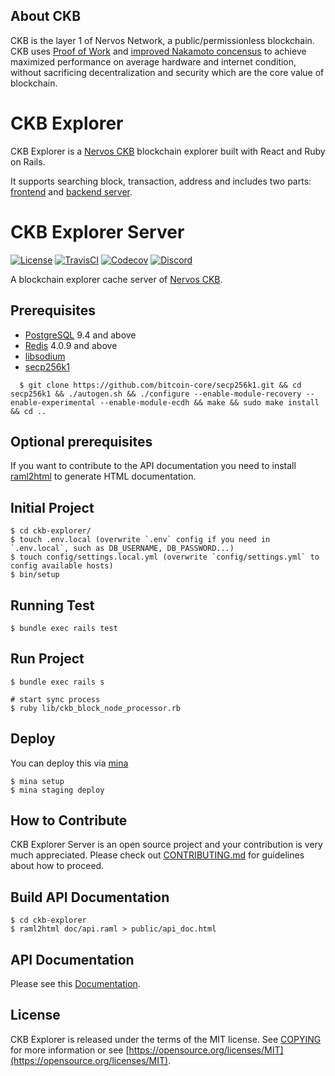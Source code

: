 ## About CKB
CKB is the layer 1 of Nervos Network, a public/permissionless blockchain. CKB uses [Proof of Work](https://en.wikipedia.org/wiki/Proof-of-work_system) and [improved Nakamoto concensus](https://medium.com/nervosnetwork/breaking-the-throughput-limit-of-nakamoto-consensus-ccdf65fe0832) to achieve maximized performance on average hardware and internet condition, without sacrificing decentralization and security which are the core value of blockchain.

# CKB Explorer
CKB Explorer is a [Nervos CKB](https://github.com/nervosnetwork/ckb) blockchain explorer built with React and Ruby on Rails.

It supports searching block, transaction, address and includes two parts: [frontend](https://github.com/nervosnetwork/ckb-explorer-frontend) and [backend server](https://github.com/nervosnetwork/ckb-explorer).

# CKB Explorer Server
[![License](https://img.shields.io/badge/license-MIT-green)](https://github.com/nervosnetwork/ckb-explorer/blob/develop/COPYING)
[![TravisCI](https://travis-ci.com/nervosnetwork/ckb-explorer.svg?branch=develop)](https://travis-ci.com/nervosnetwork/ckb-explorer)
[![Codecov](https://codecov.io/gh/nervosnetwork/ckb-explorer/branch/master/graph/badge.svg)](https://codecov.io/gh/nervosnetwork/ckb-explorer/branch/master)
[![Discord](https://img.shields.io/discord/956765352514183188?label=Discord&logo=discord&style=default&color=grey&labelColor=5865F2&logoColor=white)](https://discord.gg/RsyKyejxAW)

A blockchain explorer cache server of [Nervos CKB](https://github.com/nervosnetwork/ckb).

## Prerequisites

- [PostgreSQL](https://www.postgresql.org/) 9.4 and above
- [Redis](https://redis.io/) 4.0.9 and above
- [libsodium](https://libsodium.gitbook.io/doc/installation)
- [secp256k1](https://github.com/bitcoin-core/secp256k1.git)

```shell
  $ git clone https://github.com/bitcoin-core/secp256k1.git && cd secp256k1 && ./autogen.sh && ./configure --enable-module-recovery --enable-experimental --enable-module-ecdh && make && sudo make install && cd ..
```
## Optional prerequisites
If you want to contribute to the API documentation you need to install [raml2html](https://github.com/raml2html/raml2html#raml2html) to generate HTML documentation.

## Initial Project

```shell
$ cd ckb-explorer/
$ touch .env.local (overwrite `.env` config if you need in `.env.local`, such as DB_USERNAME, DB_PASSWORD...)
$ touch config/settings.local.yml (overwrite `config/settings.yml` to config available hosts)
$ bin/setup
```

## Running Test

```shell
$ bundle exec rails test
```

## Run Project

```shell
$ bundle exec rails s

# start sync process
$ ruby lib/ckb_block_node_processor.rb
```

## Deploy

You can deploy this via [mina](https://github.com/mina-deploy/mina)

```shell
$ mina setup
$ mina staging deploy
```

## How to Contribute
CKB Explorer Server is an open source project and your contribution is very much appreciated. Please check out [CONTRIBUTING.md](CONTRIBUTING.md) for guidelines about how to proceed.

## Build API Documentation
```shell
$ cd ckb-explorer
$ raml2html doc/api.raml > public/api_doc.html
```

## API Documentation
Please see this [Documentation](https://nervosnetwork.github.io/ckb-explorer/public/api_doc.html).

## License

CKB Explorer is released under the terms of the MIT license. See [COPYING](COPYING) for more information or see [https://opensource.org/licenses/MIT](https://opensource.org/licenses/MIT).



